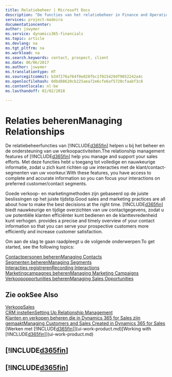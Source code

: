 ```yaml
---
title: Relatiebeheer | Microsoft Docs
description: "De functies van het relatiebeheer in Finance and Operations, Business edition ondersteunen uw verkoopinspanningen en u kunt gegevens over contacten en prospects openen zodat u klanten efficiënter kunt bedienen."
services: project-madeira
documentationcenter: 
author: jswymer
ms.service: dynamics365-financials
ms.topic: article
ms.devlang: na
ms.tgt_pltfrm: na
ms.workload: na
ms.search.keywords: contact, prospect, client
ms.date: 06/06/2017
ms.author: jswymer
ms.translationtype: HT
ms.sourcegitcommit: b34f276a764f0e828fbc1f015429df9852242a4c
ms.openlocfilehash: 0dbd88620cb225aea72e6cfe6af5720cfaabf3c8
ms.contentlocale: nl-be
ms.lasthandoff: 02/02/2018

---
```

# <a name="managing-relationships"></a><span data-ttu-id="4ef94-103">Relaties beheren</span><span class="sxs-lookup"><span data-stu-id="4ef94-103">Managing Relationships</span></span>
<span data-ttu-id="4ef94-104">De relatiebeheerfuncties van [!INCLUDE[d365fin](includes/d365fin_md.md)] helpen u bij het beheer en de ondersteuning van uw verkoopactiviteiten.</span><span class="sxs-lookup"><span data-stu-id="4ef94-104">The relationship management features of [!INCLUDE[d365fin](includes/d365fin_md.md)] help you manage and support your sales efforts.</span></span> <span data-ttu-id="4ef94-105">Met deze functies hebt u toegang tot volledige en nauwkeurige informatie, zodat u zich kunt richten op uw interacties met de klant/contact-segmenten van uw voorkeur.</span><span class="sxs-lookup"><span data-stu-id="4ef94-105">With these features, you have access to complete and accurate information so you can focus your interactions on preferred customer/contact segments.</span></span>

<span data-ttu-id="4ef94-106">Goede verkoop- en marketingmethoden zijn gebaseerd op de juiste beslissingen op het juiste tijdstip.</span><span class="sxs-lookup"><span data-stu-id="4ef94-106">Good sales and marketing practices are all about how to make the best decisions at the right time.</span></span> [!INCLUDE[d365fin](includes/d365fin_md.md)]<span data-ttu-id="4ef94-107"> biedt nauwkeurige en tijdige overzichten van uw contactgegevens, zodat u uw potentiële klanten efficiënter kunt bedienen en de klanttevredenheid kunt verhogen.</span><span class="sxs-lookup"><span data-stu-id="4ef94-107"> provides a precise and timely overview of your contact information so that you can serve your prospective customers more efficiently and increase customer satisfaction.</span></span>

<span data-ttu-id="4ef94-108">Om aan de slag te gaan raadpleegt u de volgende onderwerpen:</span><span class="sxs-lookup"><span data-stu-id="4ef94-108">To get started, see the following topics:</span></span>

[<span data-ttu-id="4ef94-109">Contactpersonen beheren</span><span class="sxs-lookup"><span data-stu-id="4ef94-109">Managing Contacts</span></span>](marketing-contacts.md)  
[<span data-ttu-id="4ef94-110">Segmenten beheren</span><span class="sxs-lookup"><span data-stu-id="4ef94-110">Managing Segments</span></span>](marketing-segments.md)  
[<span data-ttu-id="4ef94-111">Interacties registreren</span><span class="sxs-lookup"><span data-stu-id="4ef94-111">Recording Interactions</span></span>](marketing-interactions.md)  
[<span data-ttu-id="4ef94-112">Marketingcampagnes beheren</span><span class="sxs-lookup"><span data-stu-id="4ef94-112">Managing Marketing Campaigns</span></span>](marketing-campaigns.md)  
[<span data-ttu-id="4ef94-113">Verkoopopportunities beheren</span><span class="sxs-lookup"><span data-stu-id="4ef94-113">Managing Sales Opportunities</span></span>](marketing-manage-sales-opportunities.md)

## <a name="see-also"></a><span data-ttu-id="4ef94-114">Zie ook</span><span class="sxs-lookup"><span data-stu-id="4ef94-114">See Also</span></span>
[<span data-ttu-id="4ef94-115">Verkoop</span><span class="sxs-lookup"><span data-stu-id="4ef94-115">Sales</span></span>](sales-manage-sales.md)  
[<span data-ttu-id="4ef94-116">CRM instellen</span><span class="sxs-lookup"><span data-stu-id="4ef94-116">Setting Up Relationship Management</span></span>](marketing-setup-marketing.md)  
[<span data-ttu-id="4ef94-117">Klanten en verkopen beheren die in Dynamics 365 for Sales zijn gemaakt</span><span class="sxs-lookup"><span data-stu-id="4ef94-117">Managing Customers and Sales Created in Dynamics 365 for Sales</span></span>](marketing-integrate-dynamicscrm.md)  
<span data-ttu-id="4ef94-118">[Werken met [!INCLUDE[d365fin](includes/d365fin_md.md)]](ui-work-product.md)</span><span class="sxs-lookup"><span data-stu-id="4ef94-118">[Working with [!INCLUDE[d365fin](includes/d365fin_md.md)]](ui-work-product.md)</span></span>  

## [!INCLUDE[d365fin](includes/free_trial_md.md)]  
## [!INCLUDE[d365fin](includes/training_link_md.md)]

